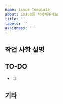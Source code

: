 ```yaml
---
name: issue template
about: issue를 작성해주세요
title: ''
labels: ''
assignees: ''
---
```


## 작업 사항 설명

## TO-DO

- [ ]

## 기타
